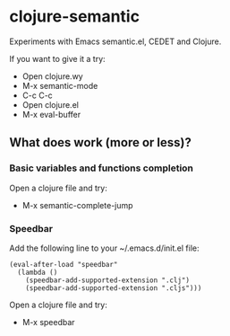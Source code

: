 clojure-semantic
================

Experiments with Emacs semantic.el, CEDET and Clojure.

If you want to give it a try:

* Open clojure.wy
* M-x semantic-mode
* C-c C-c
* Open clojure.el
* M-x eval-buffer

## What does work (more or less)?
### Basic variables and functions completion

Open a clojure file and try:

* M-x semantic-complete-jump

### Speedbar 

Add the following line to your ~/.emacs.d/init.el file:

    (eval-after-load "speedbar"
      (lambda ()
        (speedbar-add-supported-extension ".clj")
        (speedbar-add-supported-extension ".cljs")))

Open a clojure file and try:

* M-x speedbar

